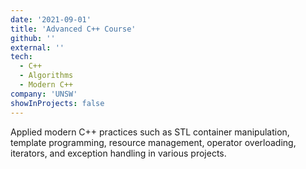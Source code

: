 ```yaml
---
date: '2021-09-01'
title: 'Advanced C++ Course'
github: ''
external: ''
tech:
  - C++
  - Algorithms
  - Modern C++
company: 'UNSW'
showInProjects: false
---
```


Applied modern C++ practices such as STL container manipulation, template programming, resource management, operator overloading, iterators, and exception handling in various projects.